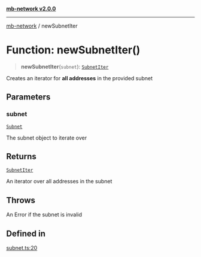 [**mb-network v2.0.0**](../README.md)

***

[mb-network](../README.md) / newSubnetIter

# Function: newSubnetIter()

> **newSubnetIter**(`subnet`): [`SubnetIter`](../interfaces/SubnetIter.md)

Creates an iterator for **all addresses** in the provided subnet

## Parameters

### subnet

[`Subnet`](../interfaces/Subnet.md)

The subnet object to iterate over

## Returns

[`SubnetIter`](../interfaces/SubnetIter.md)

An iterator over all addresses in the subnet

## Throws

An Error if the subnet is invalid

## Defined in

[subnet.ts:20](https://github.com/mbachmann97/mb-network/blob/3f5d1757544ae826d544d9a0cd9aec41c51c4650/src/subnet.ts#L20)
